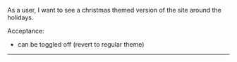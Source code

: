 As a user, I want to see a christmas themed version of the site around the
holidays.

Acceptance:
- can be toggled off (revert to regular theme)

---
